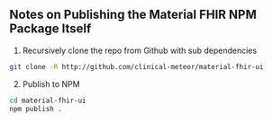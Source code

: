 ## Notes on Publishing the Material FHIR NPM Package Itself  

1.  Recursively clone the repo from Github with sub dependencies
```sh
git clone -R http://github.com/clinical-meteor/material-fhir-ui
```

2.  Publish to NPM
```sh
cd material-fhir-ui
npm publish .
```
